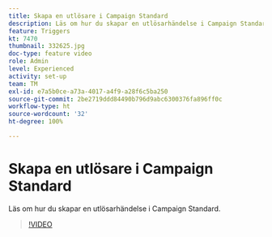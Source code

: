 ```yaml
---
title: Skapa en utlösare i Campaign Standard
description: Läs om hur du skapar en utlösarhändelse i Campaign Standard.
feature: Triggers
kt: 7470
thumbnail: 332625.jpg
doc-type: feature video
role: Admin
level: Experienced
activity: set-up
team: TM
exl-id: e7a5b0ce-a73a-4017-a4f9-a28f6c5ba250
source-git-commit: 2be2719ddd84490b796d9abc6300376fa896ff0c
workflow-type: ht
source-wordcount: '32'
ht-degree: 100%

---
```


# Skapa en utlösare i Campaign Standard

Läs om hur du skapar en utlösarhändelse i Campaign Standard.

>[!VIDEO](https://video.tv.adobe.com/v/332625?quality=12)
